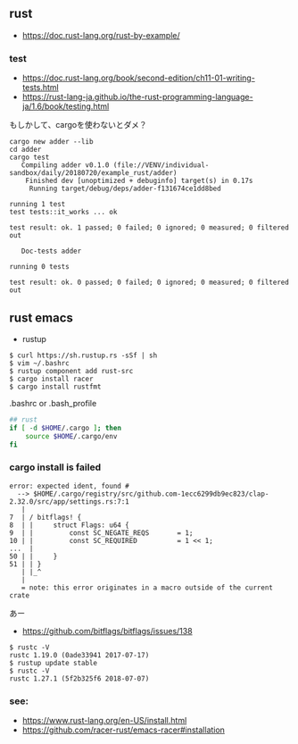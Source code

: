## rust

- https://doc.rust-lang.org/rust-by-example/

### test

- https://doc.rust-lang.org/book/second-edition/ch11-01-writing-tests.html
- https://rust-lang-ja.github.io/the-rust-programming-language-ja/1.6/book/testing.html

もしかして、cargoを使わないとダメ？

```console
cargo new adder --lib
cd adder
cargo test
   Compiling adder v0.1.0 (file://VENV/individual-sandbox/daily/20180720/example_rust/adder)
    Finished dev [unoptimized + debuginfo] target(s) in 0.17s
     Running target/debug/deps/adder-f131674ce1dd8bed

running 1 test
test tests::it_works ... ok

test result: ok. 1 passed; 0 failed; 0 ignored; 0 measured; 0 filtered out

   Doc-tests adder

running 0 tests

test result: ok. 0 passed; 0 failed; 0 ignored; 0 measured; 0 filtered out
```

## rust emacs

- rustup

```
$ curl https://sh.rustup.rs -sSf | sh
$ vim ~/.bashrc
$ rustup component add rust-src
$ cargo install racer
$ cargo install rustfmt
```

.bashrc or .bash_profile

```bash
## rust
if [ -d $HOME/.cargo ]; then
    source $HOME/.cargo/env
fi
```

### cargo install is failed

```
error: expected ident, found #
  --> $HOME/.cargo/registry/src/github.com-1ecc6299db9ec823/clap-2.32.0/src/app/settings.rs:7:1
   |
7  | / bitflags! {
8  | |     struct Flags: u64 {
9  | |         const SC_NEGATE_REQS       = 1;
10 | |         const SC_REQUIRED          = 1 << 1;
...  |
50 | |     }
51 | | }
   | |_^
   |
   = note: this error originates in a macro outside of the current crate
```


あー

- https://github.com/bitflags/bitflags/issues/138

```console
$ rustc -V
rustc 1.19.0 (0ade33941 2017-07-17)
$ rustup update stable
$ rustc -V
rustc 1.27.1 (5f2b325f6 2018-07-07)
```


### see:

- https://www.rust-lang.org/en-US/install.html
- https://github.com/racer-rust/emacs-racer#installation

